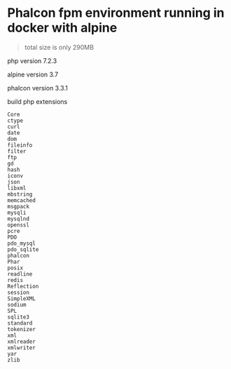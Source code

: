 # Phalcon fpm environment running in docker with alpine

> total size is only 290MB


php version 7.2.3

alpine version 3.7

phalcon version 3.3.1

build php extensions

```
Core
ctype
curl
date
dom
fileinfo
filter
ftp
gd
hash
iconv
json
libxml
mbstring
memcached
msgpack
mysqli
mysqlnd
openssl
pcre
PDO
pdo_mysql
pdo_sqlite
phalcon
Phar
posix
readline
redis
Reflection
session
SimpleXML
sodium
SPL
sqlite3
standard
tokenizer
xml
xmlreader
xmlwriter
yar
zlib
```
